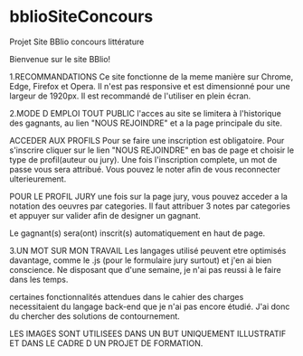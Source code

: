 # bblioSiteConcours
Projet Site BBlio concours littérature


Bienvenue sur le site BBlio!


1.RECOMMANDATIONS
Ce site fonctionne de la meme manière sur Chrome, Edge, Firefox et Opera. 
Il n'est pas responsive et est dimensionné pour une largeur de 1920px.
Il est recommandé de l'utiliser en plein écran.

2.MODE D EMPLOI
TOUT PUBLIC
l'acces au site se limitera à l'historique des gagnants, au lien "NOUS REJOINDRE" et a la page principale du site.

ACCEDER AUX PROFILS
Pour se faire une inscription est obligatoire.
Pour s'inscrire cliquer sur le lien "NOUS REJOINDRE" en bas de page et choisir le type de profil(auteur ou jury).
Une fois l'inscription complete, un mot de passe vous sera attribué. Vous pouvez le noter afin de vous reconnecter ulterieurement.

POUR LE PROFIL JURY
une fois sur la page jury, vous pouvez acceder a la notation des oeuvres par categories.
Il faut attribuer 3 notes par categories et appuyer sur valider afin de designer un gagnant.

Le gagnant(s) sera(ont) inscrit(s) automatiquement en haut de page.

3.UN MOT SUR MON TRAVAIL
Les langages utilisé peuvent etre optimisés davantage, comme le .js (pour le formulaire jury surtout) et j'en ai bien conscience. 
Ne disposant que d'une semaine, je n'ai pas reussi à le faire dans les temps.

certaines fonctionnalités attendues dans le cahier des charges necessitaient du langage back-end que je n'ai pas encore étudié. 
J'ai donc du chercher des solutions de contournement.

LES IMAGES SONT UTILISEES DANS UN BUT UNIQUEMENT ILLUSTRATIF ET DANS LE CADRE D UN PROJET DE FORMATION.
  
